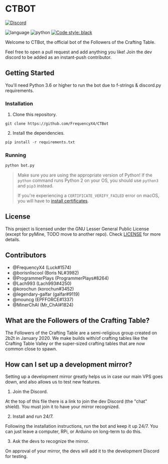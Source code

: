 # CTBOT
[![Discord](https://img.shields.io/discord/672129232146661377)](https://discord.gg/vJGBSnW)

![language](https://img.shields.io/badge/language-python-blue)
![python](https://img.shields.io/badge/python-3.6%20|%203.7%20|%203.8%20|%203.9-blue)
[![Code style: black](https://img.shields.io/badge/code%20style-black-000000.svg)](https://github.com/psf/black)

Welcome to CTBot, the official bot of the Followers of the Crafting Table.

Feel free to open a pull request and add anything you like! Join the dev discord to be added as an instant-push contributor.

## Getting Started

You'll need Python 3.6 or higher to run the bot due to f-strings & discord.py requirements.

### Installation
1. Clone this repository.
```
git clone https://github.com/FrequencyX4/CTBot
```
2. Install the dependencies.
```py
pip install -r requirements.txt
```
### Running
```py
python bot.py
```

> Make sure you are using the appropriate version of Python! If the `python` command runs Python 2 on your OS, you should use `python3` and `pip3` instead.
>
> If you're experiencing a `CERTIFICATE_VERIFY_FAILED` error on macOS, you will have to [install certificates](https://stackoverflow.com/questions/40684543/how-to-make-python-use-ca-certificates-from-mac-os-truststore).

## License
This project is licensed under the GNU Lesser General Public License (except for pyMine, TODO move to another repo). Check [LICENSE](https://github.com/FrequencyX4/CTBot/blob/master/LICENSE) for more details.


## Contributors
- @FrequencyX4 (Luck#1574)
- @borisnliscool (Boris NL#3982)
- @ProgrammerPlays (ProgrammerPlays#8264)
- @Lach993 (Lach993#4250)
- @korochun (korochun#3452)
- @legendary-galfar (galfar#9119)
- @mouncg (EPFFORCE#1337)
- @MinerChAI (Mr_ChAI#1824)


## What are the Followers of the Crafting Table?
The Followers of the Crafting Table are a semi-religious group created on 2b2t in January 2020. We make builds with/of crafting tables like the Crafting Table Valley or the super-sized crafting tables that are now common close to spawn. 

## How can I set up a development mirror?
Setting up a development mirror greatly helps us in case our main VPS goes down, and also allows us to test new features.
1. Join the Discord.

At the top of this file there is a link to join the dev Discord (the "chat" shield). You must join it to have your mirror recognized.

2. Install and run 24/7.

Following the installation instructions, run the bot and keep it up 24/7. You can just leave a computer, RPi, or Arduino on long-term to do this.

3. Ask the devs to recognize the mirror.

On approval of your mirror, the devs will add it to the development Discord for testing.
